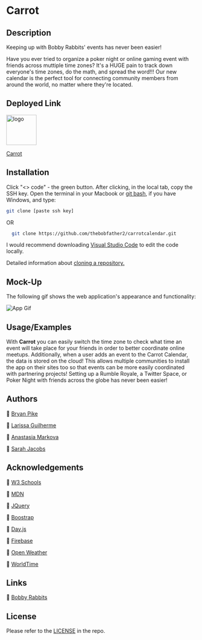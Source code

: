 
# Carrot
## Description
Keeping up with Bobby Rabbits' events has never been easier!

Have you ever tried to organize a poker night or online gaming event with friends across muttiple time zones? It's a HUGE pain to track down everyone's time zones, do the math, and spread the word!!! Our new calendar is the perfect tool for connecting community members from around the world, no matter where they're located. 
## Deployed Link

<img src="./assets/favicon/apple-touch-icon.png" alt="logo" width="80px" height="80px">

<br>

[Carrot](https://thebobfather2.github.io/carrotcalendar/)

## Installation

Click "<> code" - the green button. After clicking, in the local tab, copy the SSH key. Open the terminal in your Macbook or [git bash](https://git-scm.com/downloads), if you have Windows, and type:

```bash
git clone [paste ssh key]
```

OR

```bash
  git clone https://github.com/thebobfather2/carrotcalendar.git
```

I would recommend downloading [Visual Studio Code](https://code.visualstudio.com/download) to edit the code locally. 

Detailed information about [cloning a repository.](https://docs.github.com/en/repositories/creating-and-managing-repositories/cloning-a-repository)

## Mock-Up

The following gif shows the web application's appearance and functionality:

![App Gif](./assets/images/demo.gif)

## Usage/Examples

With **Carrot** you can easily switch the time zone to check what time an event will take place for your friends in order to better coordinate online meetups. Additionally, when a user adds an event to the Carrot Calendar, the data is stored on the cloud! This allows multiple communities to install the app on their sites too so that events can be more easily coordinated with partnering projects! Setting up a Rumble Royale, a Twitter Space, or Poker Night with friends across the globe has never been easier!

## Authors

  🐇 [Bryan Pike](https://github.com/thebobfather2)

  🐇 [Larissa Guilherme](https://github.com/larigens)

  🐇 [Anastasia Markova](https://github.com/mriya20)
  
  🐇 [Sarah Jacobs](https://github.com/sarahgjacobs)

## Acknowledgements

  🥕 [W3 Schools](https://www.w3schools.com)

  🥕 [MDN](https://developer.mozilla.org/en-US/)
  
  🥕 [JQuery](https://api.jquery.com/)

  🥕 [Boostrap](https://getbootstrap.com/docs/5.2/getting-started/introduction/)
  
  🥕 [Day.js](https://day.js.org/docs/en/display/format)
  
  🥕 [Firebase](https://firebase.google.com/)
  
  🥕 [Open Weather](https://openweathermap.org/)
  
  🥕 [WorldTime](http://worldtimeapi.org/)

## Links

🔗 [Bobby Rabbits](https://www.bobbyrabbits.com/)

## License

Please refer to the [LICENSE](https://choosealicense.com/licenses/mit/) in the repo.